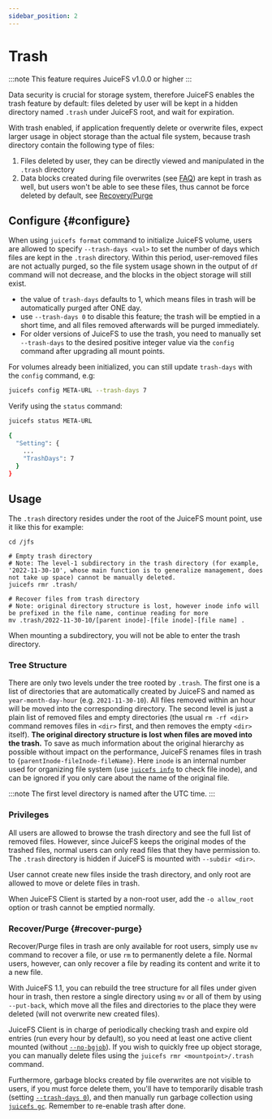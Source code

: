```yaml
---
sidebar_position: 2
---
```

# Trash

:::note
This feature requires JuiceFS v1.0.0 or higher
:::

Data security is crucial for storage system, therefore JuiceFS enables the trash feature by default: files deleted by user will be kept in a hidden directory named `.trash` under JuiceFS root, and wait for expiration.

With trash enabled, if application frequently delete or overwrite files, expect larger usage in object storage than the actual file system, because trash directory contain the following type of files:

1. Files deleted by user, they can be directly viewed and manipulated in the `.trash` directory
2. Data blocks created during file overwrites (see [FAQ](../faq.md#random-write)) are kept in trash as well, but users won't be able to see these files, thus cannot be force deleted by default, see [Recovery/Purge](#recover-purge)

## Configure {#configure}

When using `juicefs format` command to initialize JuiceFS volume, users are allowed to specify `--trash-days <val>` to set the number of days which files are kept in the `.trash` directory. Within this period, user-removed files are not actually purged, so the file system usage shown in the output of `df` command will not decrease, and the blocks in the object storage will still exist.

- the value of `trash-days` defaults to 1, which means files in trash will be automatically purged after ONE day.
- use `--trash-days 0` to disable this feature; the trash will be emptied in a short time, and all files removed afterwards will be purged immediately.
- For older versions of JuiceFS to use the trash, you need to manually set `--trash-days` to the desired positive integer value via the `config` command after upgrading all mount points.

For volumes already been initialized, you can still update `trash-days` with the `config` command, e.g:

```bash
juicefs config META-URL --trash-days 7
```

Verify using the `status` command:

```bash
juicefs status META-URL

{
  "Setting": {
    ...
    "TrashDays": 7
  }
}
```

## Usage

The `.trash` directory resides under the root of the JuiceFS mount point, use it like this for example:

```shell
cd /jfs

# Empty trash directory
# Note: The level-1 subdirectory in the trash directory (for example, '2022-11-30-10', whose main function is to generalize management, does not take up space) cannot be manually deleted.
juicefs rmr .trash/

# Recover files from trash directory
# Note: original directory structure is lost, however inode info will be prefixed in the file name, continue reading for more
mv .trash/2022-11-30-10/[parent inode]-[file inode]-[file name] .
```

When mounting a subdirectory, you will not be able to enter the trash directory.

### Tree Structure

There are only two levels under the tree rooted by `.trash`. The first one is a list of directories that are automatically created by JuiceFS and named as `year-month-day-hour` (e.g. `2021-11-30-10`). All files removed within an hour will be moved into the corresponding directory. The second level is just a plain list of removed files and empty directories (the usual `rm -rf <dir>` command removes files in `<dir>` first, and then removes the empty `<dir>` itself). **The original directory structure is lost when files are moved into the trash.** To save as much information about the original hierarchy as possible without impact on the performance, JuiceFS renames files in trash to `{parentInode-fileInode-fileName}`. Here `inode` is an internal number used for organizing file system (use [`juicefs info`](../reference/command_reference.md#info) to check file inode), and can be ignored if you only care about the name of the original file.

:::note
The first level directory is named after the UTC time.
:::

### Privileges

All users are allowed to browse the trash directory and see the full list of removed files. However, since JuiceFS keeps the original modes of the trashed files, normal users can only read files that they have permission to. The `.trash` directory is hidden if JuiceFS is mounted with `--subdir <dir>`.

User cannot create new files inside the trash directory, and only root are allowed to move or delete files in trash.

When JuiceFS Client is started by a non-root user, add the `-o allow_root` option or trash cannot be emptied normally.

### Recover/Purge {#recover-purge}

Recover/Purge files in trash are only available for root users, simply use `mv` command to recover a file, or use `rm` to permanently delete a file. Normal users, however, can only recover a file by reading its content and write it to a new file.

With JuiceFS 1.1, you can rebuild the tree structure for all files under given hour in trash, then restore a single directory using `mv` or all of them by using `--put-back`, which move all the files and directories to the place they were deleted (will not overwrite new created files).

JuiceFS Client is in charge of periodically checking trash and expire old entries (run every hour by default), so you need at least one active client mounted (without [`--no-bgjob`](../reference/command_reference.md#mount)). If you wish to quickly free up object storage, you can manually delete files using the `juicefs rmr <mountpoint>/.trash` command.

Furthermore, garbage blocks created by file overwrites are not visible to users, if you must force delete them, you'll have to temporarily disable trash (setting [`--trash-days 0`](#configure)), and then manually run garbage collection using [`juicefs gc`](../reference/command_reference.md#gc). Remember to re-enable trash after done.
